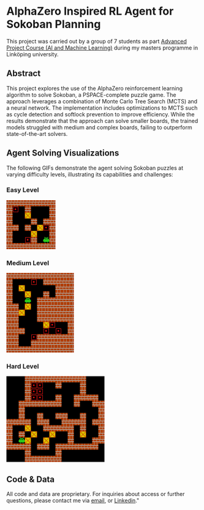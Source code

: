 # AlphaZero Inspired RL Agent for Sokoban Planning

This project was carried out by a group of 7 students as part [Advanced Project Course (AI and Machine Learning)](https://studieinfo.liu.se/en/kurs/TDDE19/ht-2024#syllabus) during my masters programme in Linköping university.
<br>

## Abstract
This project explores the use of the AlphaZero reinforcement learning algorithm to solve Sokoban, a PSPACE-complete puzzle game. The approach leverages a combination of Monte Carlo Tree Search (MCTS) and a neural network. The implementation includes optimizations to MCTS such as cycle detection and softlock prevention to improve efficiency. While the results demonstrate that the approach can solve smaller boards, the trained models struggled with medium and complex boards, failing to outperform state-of-the-art solvers.

## Agent Solving Visualizations

The following GIFs demonstrate the agent solving Sokoban puzzles at varying difficulty levels, illustrating its capabilities and challenges:

### Easy Level
![Easy Level](./gifs/easy.gif)

### Medium Level
![Medium Level](./gifs/medium.gif)

### Hard Level
![Hard Level](./gifs/hard.gif)

## Code & Data
All code and data are proprietary. For inquiries about access or further questions, please contact me via [email](gupta.priyansh918@gmail.com), or [Linkedin](https://www.linkedin.com/in/pggupta/)."
